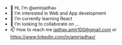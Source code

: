 - 👋 Hi, I’m @amirjadhav
- 👀 I’m interested in Web and App development
- 🌱 I’m currently learning React 
- 💞️ I’m looking to collaborate on ...
- 📫 How to reach me jadhav.amir100@gmail.com or https://www.linkedin.com/in/amirjadhav/

<!---
amirjadhav/amirjadhav is a ✨ special ✨ repository because its `README.md` (this file) appears on your GitHub profile.
You can click the Preview link to take a look at your changes.
--->
